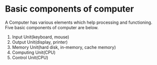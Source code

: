 # Basic components of computer

A Computer has various elements which help processing and functioning.
Five basic components of computer are below.

1. Input Unit(keyboard, mouse)
2. Output Unit(display, printer)
3. Memory Unit(hard disk, in-memory, cache memory)
4. Computing Unit(CPU)
5. Control Unit(CPU)

